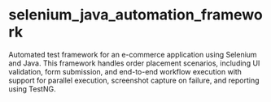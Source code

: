 # selenium_java_automation_framework
Automated test framework for an e-commerce application using Selenium and Java. This framework handles order placement scenarios, including UI validation, form submission, and end-to-end workflow execution with support for parallel execution, screenshot capture on failure, and reporting using TestNG.

